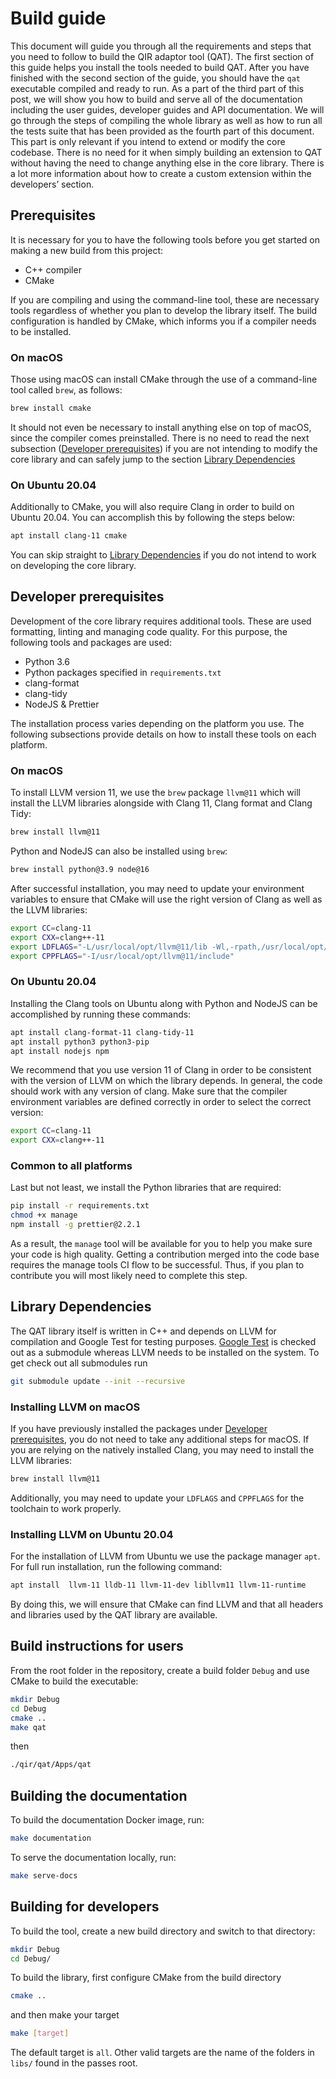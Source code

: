# Build guide

This document will guide you through all the requirements and steps that you
need to follow to build the QIR adaptor tool (QAT). The first section of this
guide helps you install the tools needed to build QAT. After you have finished
with the second section of the guide, you should have the `qat` executable
compiled and ready to run. As a part of the third part of this post, we will
show you how to build and serve all of the documentation including the user
guides, developer guides and API documentation. We will go through the steps of
compiling the whole library as well as how to run all the tests suite that has
been provided as the fourth part of this document. This part is only relevant if
you intend to extend or modify the core codebase. There is no need for it when
simply building an extension to QAT without having the need to change anything
else in the core library. There is a lot more information about how to create a
custom extension within the developers’ section.

## Prerequisites

It is necessary for you to have the following tools before you get started on
making a new build from this project:

- C++ compiler
- CMake

If you are compiling and using the command-line tool, these are necessary tools
regardless of whether you plan to develop the library itself. The build
configuration is handled by CMake, which informs you if a compiler needs to be
installed.

### On macOS

Those using macOS can install CMake through the use of a command-line tool
called `brew`, as follows:

```sh
brew install cmake
```

It should not even be necessary to install anything else on top of macOS, since
the compiler comes preinstalled. There is no need to read the next subsection
([Developer prerequisites](#developer-prerequisites)) if you are not intending
to modify the core library and can safely jump to the section
[Library Dependencies](#library-dependencies)

### On Ubuntu 20.04

Additionally to CMake, you will also require Clang in order to build on Ubuntu
20.04. You can accomplish this by following the steps below:

```sh
apt install clang-11 cmake
```

You can skip straight to [Library Dependencies](#library-dependencies) if you do
not intend to work on developing the core library.

## Developer prerequisites

Development of the core library requires additional tools. These are used
formatting, linting and managing code quality. For this purpose, the following
tools and packages are used:

- Python 3.6
- Python packages specified in `requirements.txt`
- clang-format
- clang-tidy
- NodeJS & Prettier

The installation process varies depending on the platform you use. The following
subsections provide details on how to install these tools on each platform.

### On macOS

To install LLVM version 11, we use the `brew` package `llvm@11` which will
install the LLVM libraries alongside with Clang 11, Clang format and Clang Tidy:

```sh
brew install llvm@11
```

Python and NodeJS can also be installed using `brew`:

```sh
brew install python@3.9 node@16
```

After successful installation, you may need to update your environment variables
to ensure that CMake will use the right version of Clang as well as the LLVM
libraries:

```sh
export CC=clang-11
export CXX=clang++-11
export LDFLAGS="-L/usr/local/opt/llvm@11/lib -Wl,-rpath,/usr/local/opt/llvm@11/lib"
export CPPFLAGS="-I/usr/local/opt/llvm@11/include"
```

### On Ubuntu 20.04

Installing the Clang tools on Ubuntu along with Python and NodeJS can be
accomplished by running these commands:

```sh
apt install clang-format-11 clang-tidy-11
apt install python3 python3-pip
apt install nodejs npm
```

We recommend that you use version 11 of Clang in order to be consistent with the
version of LLVM on which the library depends. In general, the code should work
with any version of clang. Make sure that the compiler environment variables are
defined correctly in order to select the correct version:

```sh
export CC=clang-11
export CXX=clang++-11
```

### Common to all platforms

Last but not least, we install the Python libraries that are required:

```sh
pip install -r requirements.txt
chmod +x manage
npm install -g prettier@2.2.1
```

As a result, the `manage` tool will be available for you to help you make sure
your code is high quality. Getting a contribution merged into the code base
requires the manage tools CI flow to be successful. Thus, if you plan to
contribute you will most likely need to complete this step.

## Library Dependencies

The QAT library itself is written in C++ and depends on LLVM for compilation and
Google Test for testing purposes.
[Google Test](https://github.com/google/googletest) is checked out as a
submodule whereas LLVM needs to be installed on the system. To get check out all
submodules run

```sh
git submodule update --init --recursive
```

### Installing LLVM on macOS

If you have previously installed the packages under
[Developer prerequisites](#developer-prerequisites), you do not need to take any
additional steps for macOS. If you are relying on the natively installed Clang,
you may need to install the LLVM libraries:

```sh
brew install llvm@11
```

Additionally, you may need to update your `LDFLAGS` and `CPPFLAGS` for the
toolchain to work properly.

### Installing LLVM on Ubuntu 20.04

For the installation of LLVM from Ubuntu we use the package manager `apt`. For
full run installation, run the following command:

```sh
apt install  llvm-11 lldb-11 llvm-11-dev libllvm11 llvm-11-runtime
```

By doing this, we will ensure that CMake can find LLVM and that all headers and
libraries used by the QAT library are available.

## Build instructions for users

From the root folder in the repository, create a build folder `Debug` and use
CMake to build the executable:

```sh
mkdir Debug
cd Debug
cmake ..
make qat
```

then

```sh
./qir/qat/Apps/qat
```

## Building the documentation

To build the documentation Docker image, run:

```sh
make documentation
```

To serve the documentation locally, run:

```sh
make serve-docs
```

## Building for developers

To build the tool, create a new build directory and switch to that directory:

```sh
mkdir Debug
cd Debug/
```

To build the library, first configure CMake from the build directory

```sh
cmake ..
```

and then make your target

```sh
make [target]
```

The default target is `all`. Other valid targets are the name of the folders in
`libs/` found in the passes root.
